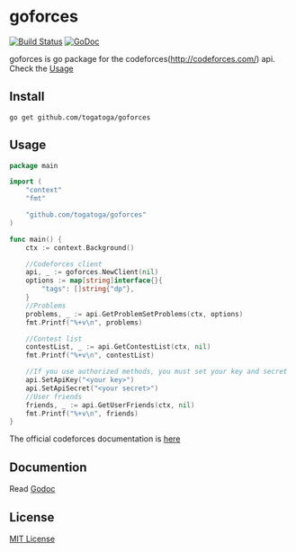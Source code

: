# goforces

[![Build Status](https://travis-ci.org/togatoga/goforces.svg?branch=master)](https://travis-ci.org/togatoga/goforces) [![GoDoc](https://godoc.org/github.com/togatoga/goforces?status.svg)](https://godoc.org/github.com/togatoga/goforces)

goforces is go package for the codeforces(<http://codeforces.com/>) api.  
Check the [Usage](#usage)

## Install

```
go get github.com/togatoga/goforces
```

## Usage
```go
package main

import (
    "context"
    "fmt"

    "github.com/togatoga/goforces"
)

func main() {
    ctx := context.Background()

    //Codeforces client
    api, _ := goforces.NewClient(nil)
    options := map[string]interface{}{
        "tags": []string{"dp"},
    }
    //Problems
    problems, _ := api.GetProblemSetProblems(ctx, options)
    fmt.Printf("%+v\n", problems)

    //Contest list
    contestList, _ := api.GetContestList(ctx, nil)
    fmt.Printf("%+v\n", contestList)

    //If you use authorized methods, you must set your key and secret
    api.SetApiKey("<your key>")
    api.SetApiSecret("<your secret>")
    //User friends
    friends, _ := api.GetUserFriends(ctx, nil)
    fmt.Printf("%+v\n", friends)
}
```

The official codeforces documentation is [here](http://codeforces.com/api/help)

## Documention

Read [Godoc](https://godoc.org/github.com/togatoga/goforces)

## License

[MIT License](LICENSE)
